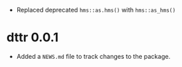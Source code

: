 - Replaced deprecated `hms::as.hms()` with `hms::as_hms()`

# dttr 0.0.1

- Added a `NEWS.md` file to track changes to the package.
